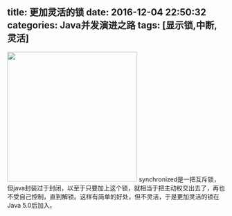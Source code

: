 title: 更加灵活的锁
date: 2016-12-04 22:50:32
categories: Java并发演进之路
tags: [显示锁,中断,灵活]
---
<img src="/img/lock.png" width="300" class="img-topic" />
synchronized是一把互斥锁，但java封装过于封闭，以至于只要加上这个锁，就相当于把主动权交出去了，再也不受自己控制，直到解锁。这样有简单的好处，但不灵活，于是更加灵活的锁在Java 5.0后加入。
<!--more-->
